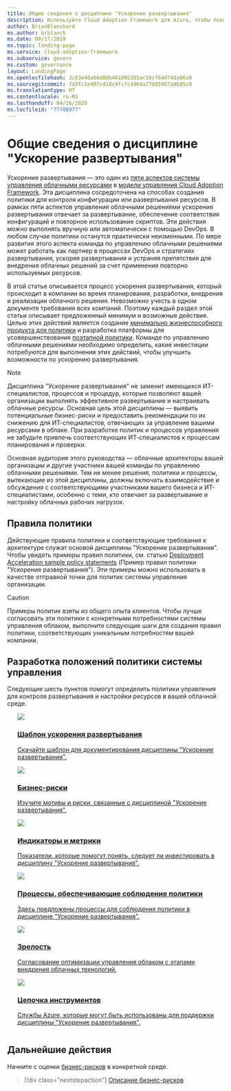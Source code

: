 ```yaml
---
title: Общие сведения о дисциплине "Ускорение развертывания"
description: Используйте Cloud Adoption Framework для Azure, чтобы понять, как связаны между собой ускорение развертывания и система управления облаком.
author: BrianBlanchard
ms.author: brblanch
ms.date: 09/17/2019
ms.topic: landing-page
ms.service: cloud-adoption-framework
ms.subservice: govern
ms.custom: governance
layout: LandingPage
ms.openlocfilehash: 3c83e40ab6d08b461095385ac58cf64d74da86a9
ms.sourcegitcommit: 7d3fc1e407cd18c4fc7c4964a77885907a9b85c0
ms.translationtype: HT
ms.contentlocale: ru-RU
ms.lasthandoff: 04/16/2020
ms.locfileid: "77708977"
---
```

# <a name="deployment-acceleration-discipline-overview"></a>Общие сведения о дисциплине "Ускорение развертывания"

Ускорение развертывания — это один из [пяти аспектов системы управления облачными ресурсами](../governance-disciplines.md) в [модели управления Cloud Adoption Framework](../index.md). Эта дисциплина сосредоточена на способах создания политики для контроля конфигурации или развертывания ресурсов. В рамках пяти аспектов управления облачными решениями ускорение развертывания отвечает за развертывание, обеспечение соответствия конфигураций и повторное использование скриптов. Эти действия можно выполнять вручную или автоматически с помощью DevOps. В любом случае политики останутся практически неизменными. По мере развития этого аспекта команда по управлению облачными решениями может работать как партнер в процессах DevOps и стратегиях развертывания, ускоряя развертывания и устраняя препятствия для внедрения облачных решений за счет применения повторно используемых ресурсов.

В этой статье описывается процесс ускорения развертывания, который происходит в компании во время планирования, разработки, внедрения и реализации облачного решения. Невозможно учесть в одном документе требования всех компаний. Поэтому каждый раздел этой статьи описывает предложенный минимум и возможные действия. Целью этих действий является создание [минимально жизнеспособного продукта для политики](../policy-compliance/index.md#minimum-viable-product-mvp-for-policy) и разработка платформы для усовершенствования [поэтапной политики](../policy-compliance/index.md#incremental-policy-growth). Команде по управлению облачными решениями необходимо определить, какие инвестиции потребуются для выполнения этих действий, чтобы улучшить возможности по ускорению развертывания.

> [!NOTE]
> Дисциплина "Ускорение развертывания" не заменит имеющихся ИТ-специалистов, процессов и процедур, которые позволяют вашей организации выполнять эффективное развертывание и настраивать облачные ресурсы. Основная цель этой дисциплины — выявить потенциальные бизнес-риски и предоставить рекомендации по их снижению для ИТ-специалистов, отвечающих за управление вашими ресурсами в облаке. При разработке политик и процессов управления не забудьте привлечь соответствующих ИТ-специалистов к процессам планирования и проверки.

Основная аудитория этого руководства — облачные архитекторы вашей организации и другие участники вашей команды по управлению облачными решениями. Тем не менее решения, политики и процессы, вытекающие из этой дисциплины, должны включать взаимодействие и обсуждения с соответствующими участниками вашего бизнеса и ИТ-специалистами, особенно с теми, кто отвечает за развертывание и настройку облачных рабочих нагрузок.

## <a name="policy-statements"></a>Правила политики

Действующие правила политики и соответствующие требования к архитектуре служат основой дисциплины "Ускорение развертывания". Чтобы увидеть примеры правил политики, см. статью [Deployment Acceleration sample policy statements](./policy-statements.md) (Пример правил политики "Ускорение развертывания"). Эти примеры можно использовать в качестве отправной точки для политик системы управления организации.

> [!CAUTION]
> Примеры политик взяты из общего опыта клиентов. Чтобы лучше согласовать эти политики с конкретными потребностями системы управления облаком, выполните следующие шаги для создания правил политики, соответствующих уникальным потребностям вашей компании.

## <a name="develop-governance-policy-statements"></a>Разработка положений политики системы управления

Следующие шесть пунктов помогут определить политики управления для контроля развертывания и настройки ресурсов в вашей облачной среде.

<!-- markdownlint-disable MD033 -->

<ul class="panelContent cardsE">
<li style="display: flex; flex-direction: column;">
    <a href="./template.md">
        <div class="cardSize">
            <div class="cardPadding" >
                <div class="card" >
                    <div class="cardImageOuter">
                        <div class="cardImage">
                            <img src="../../_images/govern/process-template.png" class="x-hidden-focus"/>
                        </div>
                    </div>
                    <div class="cardText" style="padding-left:0px;">
                        <h3>Шаблон ускорения развертывания</h3>
                        <p class="x-hidden-focus">Скачайте шаблон для документирования дисциплины "Ускорение развертывания".</p>
                    </div>
                </div>
            </div>
        </div>
    </a>
</li><li style="display: flex; flex-direction: column;">
    <a href="./business-risks.md">
        <div class="cardSize">
            <div class="cardPadding" >
                <div class="card" >
                    <div class="cardImageOuter">
                        <div class="cardImage">
                            <img src="../../_images/govern/process-risks.png" class="x-hidden-focus"/>
                        </div>
                    </div>
                    <div class="cardText" style="padding-left:0px;">
                        <h3>Бизнес-риски</h3>
                        <p class="x-hidden-focus">Изучите мотивы и риски, связанные с дисциплиной "Ускорение развертывания".</p>
                    </div>
                </div>
            </div>
        </div>
    </a>
</li>
<li style="display: flex; flex-direction: column;">
    <a href="./metrics-tolerance.md">
        <div class="cardSize">
            <div class="cardPadding" >
                <div class="card" >
                    <div class="cardImageOuter">
                        <div class="cardImage">
                            <img src="../../_images/govern/process-metrics.png" class="x-hidden-focus"/>
                        </div>
                    </div>
                    <div class="cardText" style="padding-left:0px;">
                        <h3>Индикаторы и метрики</h3>
                        <p class="x-hidden-focus">Показатели, которые помогут понять, следует ли инвестировать в дисциплину "Ускорение развертывания".</p>
                    </div>
                </div>
            </div>
        </div>
    </a>
</li>
<li style="display: flex; flex-direction: column;">
    <a href="./compliance-processes.md">
        <div class="cardSize">
            <div class="cardPadding" >
                <div class="card" >
                    <div class="cardImageOuter">
                        <div class="cardImage">
                            <img src="../../_images/govern/process-enforce.png" class="x-hidden-focus"/>
                        </div>
                    </div>
                    <div class="cardText" style="padding-left:0px;">
                        <h3>Процессы, обеспечивающие соблюдение политики</h3>
                        <p class="x-hidden-focus">Здесь предложены процессы для соблюдения политики в дисциплине "Ускорение развертывания".</p>
                    </div>
                </div>
            </div>
        </div>
    </a>
</li>
<li style="display: flex; flex-direction: column;">
    <a href="./discipline-improvement.md">
        <div class="cardSize">
            <div class="cardPadding" >
                <div class="card" >
                    <div class="cardImageOuter">
                        <div class="cardImage">
                            <img src="../../_images/govern/process-maturity.png" class="x-hidden-focus"/>
                        </div>
                    </div>
                    <div class="cardText" style="padding-left:0px;">
                        <h3>Зрелость</h3>
                        <p class="x-hidden-focus">Согласование оптимизации управления облаком с этапами внедрения облачных технологий.</p>
                    </div>
                </div>
            </div>
        </div>
    </a>
</li>
<li style="display: flex; flex-direction: column;">
    <a href="./toolchain.md">
        <div class="cardSize">
            <div class="cardPadding" >
                <div class="card" >
                    <div class="cardImageOuter">
                        <div class="cardImage">
                            <img src="../../_images/govern/process-toolchain.png" class="x-hidden-focus"/>
                        </div>
                    </div>
                    <div class="cardText" style="padding-left:0px;">
                        <h3>Цепочка инструментов</h3>
                        <p class="x-hidden-focus">Службы Azure, которые могут быть использованы для поддержки дисциплины "Ускорение развертывания".</p>
                    </div>
                </div>
            </div>
        </div>
    </a>
</li>
</ul>

## <a name="next-steps"></a>Дальнейшие действия

Начните с оценки [бизнес-рисков](./business-risks.md) в конкретной среде.

> [!div class="nextstepaction"]
> [Описание бизнес-рисков](./business-risks.md)

<!-- markdownlint-enable MD033 -->

